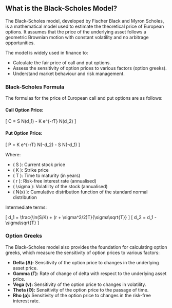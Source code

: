 ## What is the Black-Scholes Model?

The Black-Scholes model, developed by Fischer Black and Myron Scholes, is a mathematical model used to estimate the theoretical price of European options. It assumes that the price of the underlying asset follows a geometric Brownian motion with constant volatility and no arbitrage opportunities.

The model is widely used in finance to:

- Calculate the fair price of call and put options.
- Assess the sensitivity of option prices to various factors (option greeks).
- Understand market behaviour and risk management.

### Black-Scholes Formula

The formulas for the price of European call and put options are as follows:

#### Call Option Price:
\[
C = S N(d_1) - K e^{-rT} N(d_2)
\]

#### Put Option Price:
\[
P = K e^{-rT} N(-d_2) - S N(-d_1)
\]

Where:

- \( S \): Current stock price
- \( K \): Strike price
- \( T \): Time to maturity (in years)
- \( r \): Risk-free interest rate (annualised)
- \( \sigma \): Volatility of the stock (annualised)
- \( N(x) \): Cumulative distribution function of the standard normal distribution

Intermediate terms:

\[
d_1 = \frac{\ln(S/K) + (r + \sigma^2/2)T}{\sigma\sqrt{T}}
\]
\[
d_2 = d_1 - \sigma\sqrt{T}
\]

### Option Greeks

The Black-Scholes model also provides the foundation for calculating option greeks, which measure the sensitivity of option prices to various factors:

- **Delta (Δ):** Sensitivity of the option price to changes in the underlying asset price.
- **Gamma (Γ):** Rate of change of delta with respect to the underlying asset price.
- **Vega (ν):** Sensitivity of the option price to changes in volatility.
- **Theta (Θ):** Sensitivity of the option price to the passage of time.
- **Rho (ρ):** Sensitivity of the option price to changes in the risk-free interest rate.
